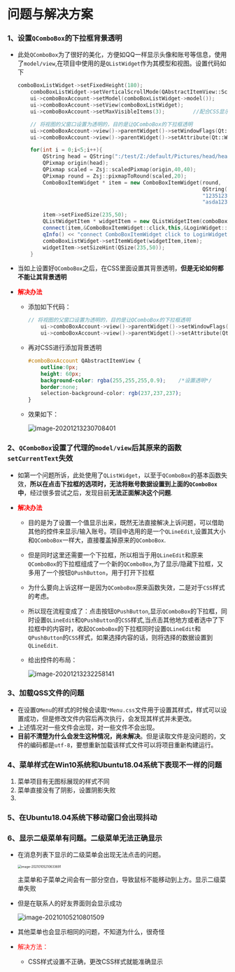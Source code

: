 # 问题与解决方案

### 1、设置`QComboBox`的下拉框背景透明

* 此处`QComboBox`为了很好的美化，方便如QQ一样显示头像和账号等信息，使用了`model/view`,在项目中使用的是`QListWidget`作为其模型和视图。设置代码如下

  ```c++
  comboBoxListWidget->setFixedHeight(180);
      comboBoxListWidget->setVerticalScrollMode(QAbstractItemView::ScrollPerPixel);
      ui->comboBoxAccount->setModel(comboBoxListWidget->model());
      ui->comboBoxAccount->setView(comboBoxListWidget);
      ui->comboBoxAccount->setMaxVisibleItems(3);         //配合CSS显示下拉框正确高度
  
      // 将视图的父窗口设置为透明的，目的是让QComboBox的下拉框透明
      ui->comboBoxAccount->view()->parentWidget()->setWindowFlags(Qt::Popup|Qt::FramelessWindowHint);
      ui->comboBoxAccount->view()->parentWidget()->setAttribute(Qt::WA_TranslucentBackground);
  
      for(int i = 0;i<5;i++){
          QString head = QString(":/test/Z:/default/Pictures/head/head%1.jpg").arg(i);
          QPixmap origin(head);
          QPixmap scaled = Zsj::scaledPixmap(origin,40,40);
          QPixmap round = Zsj::pixmapToRound(scaled,20);
          ComboBoxItemWidget * item = new ComboBoxItemWidget(round,
                                                             QString("无心-%1").arg(i),
                                                             "123512341",
                                                             "asda123",this);
  
          item->setFixedSize(235,50);
          QListWidgetItem * widgetItem = new QListWidgetItem(comboBoxListWidget);
          connect(item,&ComboBoxItemWidget::click,this,&LoginWidget::setAccountAndPassword);
          qInfo() << "connect ComboBoxItemWidget click to LoginWidget::setAccountAndPassword";
          comboBoxListWidget->setItemWidget(widgetItem,item);
          widgetItem->setSizeHint(QSize(235,50));
      }
  ```

* 当如上设置好`QComboBox`之后，在CSS里面设置其背景透明，**但是无论如何都不能让其背景透明**

* <font color=red>**解决办法**</font>

  * 添加如下代码：

    ```c++
    // 将视图的父窗口设置为透明的，目的是让QComboBox的下拉框透明
        ui->comboBoxAccount->view()->parentWidget()->setWindowFlags(Qt::Popup|Qt::FramelessWindowHint);
        ui->comboBoxAccount->view()->parentWidget()->setAttribute(Qt::WA_TranslucentBackground);
    ```

  * 再对CSS进行添加背景透明

    ```css
    #comboBoxAccount QAbstractItemView {
        outline:0px;
        height: 60px;
        background-color: rgba(255,255,255,0.9); 	/*设置透明*/
        border:none;
        selection-background-color: rgb(237,237,237);
    }
    ```

  * 效果如下：

    ![image-20201213230708401](C:\Users\ASUS\AppData\Roaming\Typora\typora-user-images\image-20201213230708401.png)

### 2、`QComboBox`设置了代理的`model/view`后其原来的函数`setCurrentText`失效

* 如第一个问题所诉，此处使用了`QListWidget`，以至于`QComboBox`的基本函数失效，**所以在点击下拉框的选项时，无法将账号数据设置到上面的`QComboBox`中**，经过很多尝试之后，发现目前**无法正面解决这个问题**.

* <font color=red>**解决办法**</font>

  * 目的是为了设置一个值显示出来，既然无法直接解决上诉问题，可以借助其他的控件来显示/输入账号。项目中选用的是一个`QLineEdit`,设置其大小和`QComboBox`一样大，直接覆盖掉原来的`QComboBox`.

  * 但是同时这里还需要一个下拉框，所以相当于用`QLineEdit`和原来`QComboBox`的下拉框组成了一个新的`QComboBox`,为了显示/隐藏下拉框，又多用了一个按钮`QPushButton`，用于打开下拉框

  * 为什么要向上诉这样一是因为`QComboBox`原来函数失效，二是对于`CSS`样式的考虑。

  * 所以现在流程变成了：点击按钮`QPushButton`,显示`QComboBox`的下拉框，同时设置`QLineEdit`和`QPushButton`的`CSS`样式,当点击其他地方或者选中了下拉框中的内容时，收起`QComboBox`的下拉框同时设置`QLineEdit`和`QPushButton`的`CSS`样式，如果选择内容的话，则将选择的数据设置到`QLineEdit`.

  * 给出控件的布局：

    ![image-20201213232258141](C:\Users\ASUS\AppData\Roaming\Typora\typora-user-images\image-20201213232258141.png)

### 3、加载QSS文件的问题

* 在设置`QMenu`的样式的时候会读取`*Menu.css`文件用于设置其样式，样式可以设置成功，但是修改文件内容后再次执行，会发现其样式并未更改。
* 上述情况对一些文件会出现，对一些文件不会出现。
* **目前不清楚为什么会发生这种情况，尚未解决**。但是读取文件是没问题的，文件的编码都是`utf-8`，要想重新加载该样式文件可以将项目重新构建运行。



### 4、菜单样式在Win10系统和Ubuntu18.04系统下表现不一样的问题

1. 菜单项目有无图标展现的样式不同  
2. 菜单直接没有了阴影，设置阴影失败
3. 

### 5、在Ubuntu18.04系统下移动窗口会出现抖动

### 6、显示二级菜单有问题。二级菜单无法正确显示

* 在消息列表下显示的二级菜单会出现无法点击的问题。

  <img src="C:\Users\ASUS\AppData\Roaming\Typora\typora-user-images\image-20210105210633691.png" alt="image-20210105210633691" style="zoom:50%;" />

  主菜单和子菜单之间会有一部分空白，导致鼠标不能移动到上方。显示二级菜单失败

* 但是在联系人的好友界面则会显示成功

  ![image-20210105210801509](C:\Users\ASUS\AppData\Roaming\Typora\typora-user-images\image-20210105210801509.png)

* 其他菜单也会显示相同的问题，不知道为什么，很奇怪

* <font color=red>解决方法：</font>

  * CSS样式设置不正确，更改CSS样式就能准确显示